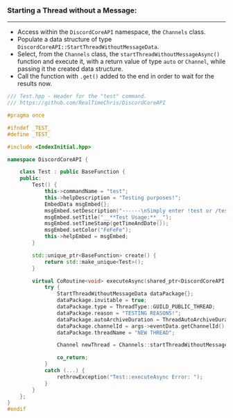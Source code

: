 ### **Starting a Thread without a Message:**
---
- Access within the `DiscordCoreAPI` namespace, the `Channels` class.
- Populate a data structure of type `DiscordCoreAPI::StartThreadWithoutMessageData`.
- Select, from the `Channels` class, the `startThreadWithoutMessageAsync()` function and execute it, with a return value of type `auto` or `Channel`, while passing it the created data structure.
- Call the function with `.get()` added to the end in order to wait for the results now.

```cpp
/// Test.hpp - Header for the "test" command.
/// https://github.com/RealTimeChris/DiscordCoreAPI

#pragma once

#ifndef _TEST_
#define _TEST_

#include <IndexInitial.hpp>

namespace DiscordCoreAPI {

	class Test : public BaseFunction {
	public:
		Test() {
			this->commandName = "test";
			this->helpDescription = "Testing purposes!";
			EmbedData msgEmbed{};
			msgEmbed.setDescription("------\nSimply enter !test or /test!\n------");
			msgEmbed.setTitle("__**Test Usage:**__");
			msgEmbed.setTimeStamp(getTimeAndDate());
			msgEmbed.setColor("FeFeFe");
			this->helpEmbed = msgEmbed;
		}

		std::unique_ptr<BaseFunction> create() {
			return std::make_unique<Test>();
		}

		virtual CoRoutine<void> executeAsync(shared_ptr<DiscordCoreAPI::BaseFunctionArguments> args) {
			try {
				StartThreadWithoutMessageData dataPackage{};
				dataPackage.invitable = true;
				dataPackage.type = ThreadType::GUILD_PUBLIC_THREAD;
				dataPackage.reason = "TESTING REASONS!";
				dataPackage.autoArchiveDuration = ThreadAutoArchiveDuration::SHORT;
				dataPackage.channelId = args->eventData.getChannelId();
				dataPackage.threadName = "NEW THREAD";

				Channel newThread = Channels::startThreadWithoutMessageAsync(dataPackage).get();

				co_return;
			}
			catch (...) {
				rethrowException("Test::executeAsync Error: ");
			}
		}
	};
}
#endif
```

